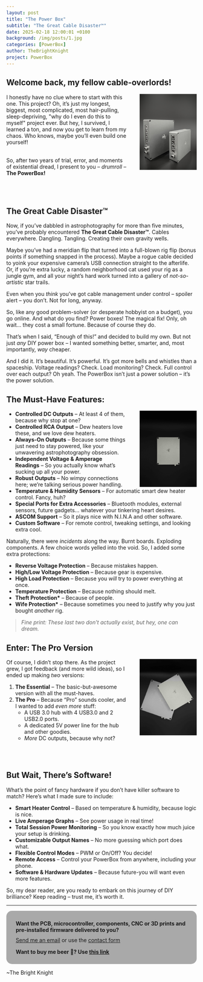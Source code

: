 ```yaml
---
layout: post
title: "The Power Box"
subtitle: "The Great Cable Disaster™"
date: 2025-02-18 12:00:01 +0100
background: /img/posts/1.jpg
categories: [PowerBox]
author: TheBrightKnight
project: PowerBox
---
```


<link rel="stylesheet"
        href="https://cdnjs.cloudflare.com/ajax/libs/highlight.js/10.0.3/styles/default.min.css">
<script src="https://cdnjs.cloudflare.com/ajax/libs/highlight.js/10.0.3/highlight.min.js"></script>
<script>hljs.initHighlightingOnLoad();</script>

<style>
  .responsive-img {
    float: right;
    max-width: 30%;
    height: auto;
    margin-left: 35px;
  }

  @media (max-width: 768px) {
    .responsive-img {
      float: none;
      display: block;
      max-width: 100%;
      margin: 0 auto;
    }
  }
</style>

## Welcome back, my fellow cable-overlords!

<img src="/img/powerbox_post1/1.jpg" class="responsive-img">

I honestly have no clue where to start with this one. This project? Oh, it’s just my longest, biggest, most complicated, most hair-pulling, sleep-depriving, "why do I even do this to myself" project ever. But hey, I survived, I learned a ton, and now you get to learn from my chaos. Who knows, maybe you’ll even build one yourself!
<br>
<br>

So, after two years of trial, error, and moments of existential dread, I present to you – _drumroll_ – **The PowerBox!**
<br>
<br>
<br>
<br>

## The Great Cable Disaster™

Now, if you’ve dabbled in astrophotography for more than five minutes, you’ve probably encountered **The Great Cable Disaster™**. Cables everywhere. Dangling. Tangling. Creating their own gravity wells.

Maybe you’ve had a meridian flip that turned into a full-blown rig flip (bonus points if something snapped in the process). Maybe a rogue cable decided to yoink your expensive camera’s USB connection straight to the afterlife. Or, if you’re extra lucky, a random neighborhood cat used your rig as a jungle gym, and all your night’s hard work turned into a gallery of _not-so-artistic_ star trails.

Even when you _think_ you’ve got cable management under control – spoiler alert – you don’t. Not for long, anyway.

So, like any good problem-solver (or desperate hobbyist on a budget), you go online. And what do you find? Power boxes! The magical fix! Only, oh wait… they cost a small fortune. Because of course they do.

That’s when I said, “Enough of this!” and decided to build my own. But not just _any_ DIY power box – I wanted something better, smarter, and, most importantly, _way_ cheaper.

And I did it. It’s beautiful. It’s powerful. It’s got more bells and whistles than a spaceship. Voltage readings? Check. Load monitoring? Check. Full control over each output? Oh yeah. The PowerBox isn’t just a power solution – it’s the power solution.

## The Must-Have Features:

<img src="/img/powerbox_post1/4.jpeg"  class="responsive-img">

- **Controlled DC Outputs** – At least 4 of them, because why stop at one?
- **Controlled RCA Output** – Dew heaters love these, and we love dew heaters.
- **Always-On Outputs** – Because some things just need to stay powered, like your unwavering astrophotography obsession.
- **Independent Voltage & Amperage Readings** – So you actually know what’s sucking up all your power.
- **Robust Outputs** – No wimpy connections here; we’re talking serious power handling.
- **Temperature & Humidity Sensors** – For automatic smart dew heater control. Fancy, huh?
- **Special Ports for Extra Accessories** – Bluetooth modules, external sensors, future gadgets... whatever your tinkering heart desires.
- **ASCOM Support** – So it plays nice with N.I.N.A and other software.
- **Custom Software** – For remote control, tweaking settings, and looking extra cool.

Naturally, there were _incidents_ along the way. Burnt boards. Exploding components. A few choice words yelled into the void. So, I added some extra protections:

- **Reverse Voltage Protection** – Because mistakes happen.
- **High/Low Voltage Protection** – Because gear is expensive.
- **High Load Protection** – Because you _will_ try to power everything at once.
- **Temperature Protection** – Because nothing should melt.
- **Theft Protection\*** – Because of people.
- **Wife Protection\*** – Because sometimes you need to justify why you just bought _another_ rig.

> _Fine print: These last two don’t actually exist, but hey, one can dream._

## Enter: The Pro Version

<img src="/img/powerbox_post1/2.jpeg"  class="responsive-img">

Of course, I didn’t stop there. As the project grew, I got feedback (and more wild ideas), so I ended up making _two_ versions:

1. **The Essential** – The basic-but-awesome version with all the must-haves.
2. **The Pro** – Because “Pro” sounds cooler, and I wanted to add _even more_ stuff:
   - A USB 3.0 hub with 4 USB3.0 and 2 USB2.0 ports.
   - A dedicated 5V power line for the hub and other goodies.
   - _More_ DC outputs, because why not?

<br>
<br>

## But Wait, There’s Software!

What’s the point of fancy hardware if you don’t have killer software to match? Here’s what I made sure to include:

- **Smart Heater Control** – Based on temperature & humidity, because logic is nice.
- **Live Amperage Graphs** – See power usage in real time!
- **Total Session Power Monitoring** – So you know exactly how much juice your setup is drinking.
- **Customizable Output Names** – No more guessing which port does what.
- **Flexible Control Modes** – PWM or On/Off? You decide!
- **Remote Access** – Control your PowerBox from anywhere, including your phone.
- **Software & Hardware Updates** – Because future-you will want even more features.

So, my dear reader, are you ready to embark on this journey of DIY brilliance? Keep reading – trust me, it’s worth it.

---

<div style="background: darkgray;padding: 25px; padding-bottom: 10px; border-radius: 15px;">
<font style="font-weight: bold">Want the PCB, microcontroller, components, CNC or 3D prints and pre-installed firmware delivered to you?</font> 
<p style="margin-top: 10px"><a href="mailto:TheBrightKnight@duck.com"><u>Send me an email</u></a> or use the <a href="/contact"><u>contact form</u></a></p>

<p style="margin-top: 10px; font-weight: bold">Want to buy me beer 🍻? Use <a href="https://www.paypal.com/paypalme/TheBrightNight?country.x=DE&locale.x=en_US" target="_blank"><u>this link</u></a></p>
</div>

~The Bright Knight
